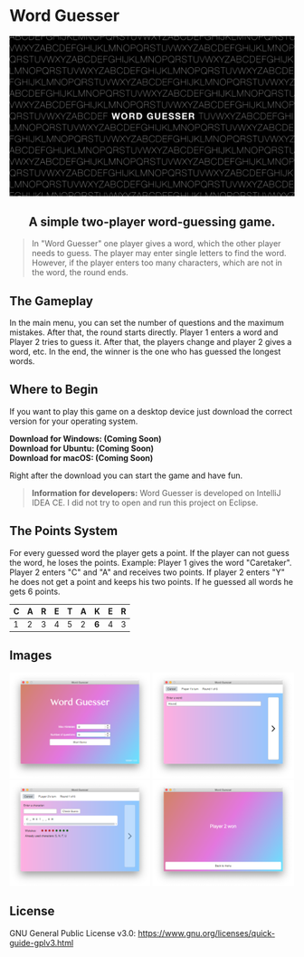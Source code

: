 # Word Guesser
![Preview](README_IMGS/previewImage1.png)

<h2 align="center">
    A simple two-player word-guessing game.
</h2>

>In "Word Guesser" one player gives a word, which the other player needs to guess. The player may enter single letters to find the word. However, if the player enters too many characters, which are not in the word, the round ends.

## The Gameplay
In the main menu, you can set the number of questions and the maximum mistakes. After that, the round starts directly. Player 1 enters a word and Player 2 tries to guess it. After that, the players change and player 2 gives a word, etc. In the end, the winner is the one who has guessed the longest words.

## Where to Begin
If you want to play this game on a desktop device just download the correct version for your operating system.

**Download for Windows: (Coming Soon)** <br>
**Download for Ubuntu: (Coming Soon)** <br>
**Download for macOS: (Coming Soon)**

Right after the download you can start the game and have fun.

>**Information for developers:** Word Guesser is developed on IntelliJ IDEA CE. I did not try to open and run this project on Eclipse.

## The Points System
For every guessed word the player gets a point. If the player can not guess the word, he loses the points. Example:
Player 1 gives the word "Caretaker". Player 2 enters "C" and "A" and receives two points. If player 2 enters "Y" he does not get a point and keeps his two points. If he guessed all words he gets 6 points.

|C|A|R|E|T|A|    K   |E|R|
|-|-|-|-|-|-|--------|-|-|
|1|2|3|4|5|2|<b>6</b>|4|3|

## Images
<p>
  <img src="README_IMGS/previewImage2.png" width="49.5%" alt="Main menu"/>
  <img src="README_IMGS/previewImage3.png" width="49.5%" alt="Set question"/> 
  <img src="README_IMGS/previewImage4.png" width="49.5%" alt="Ask question"/>
  <img src="README_IMGS/previewImage5.png" width="49.5%" alt="Player 2 won"/>
</p>

## License
GNU General Public License v3.0: https://www.gnu.org/licenses/quick-guide-gplv3.html
